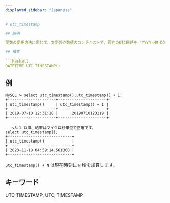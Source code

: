```yaml
---
displayed_sidebar: "Japanese"
---

# utc_timestamp

## 説明

関数の使用方法に応じて、文字列や数値のコンテキストで、現在のUTC日時を 'YYYY-MM-DD HH:MM:SS' または 'YYYYMMDDHHMMSS' 形式の値として返します。

## 構文

```Haskell
DATETIME UTC_TIMESTAMP()
```

## 例

```Plain Text
MySQL > select utc_timestamp(),utc_timestamp() + 1;
+---------------------+---------------------+
| utc_timestamp()     | utc_timestamp() + 1 |
+---------------------+---------------------+
| 2019-07-10 12:31:18 |      20190710123119 |
+---------------------+---------------------+

-- v3.1 以降、結果はマイクロ秒単位で正確です。
select utc_timestamp();
+----------------------------+
| utc_timestamp()            |
+----------------------------+
| 2023-11-18 04:59:14.561000 |
+----------------------------+
```

`utc_timestamp() + N` は現在時刻に `N` 秒を加算します。

## キーワード

UTC_TIMESTAMP, UTC, TIMESTAMP
```